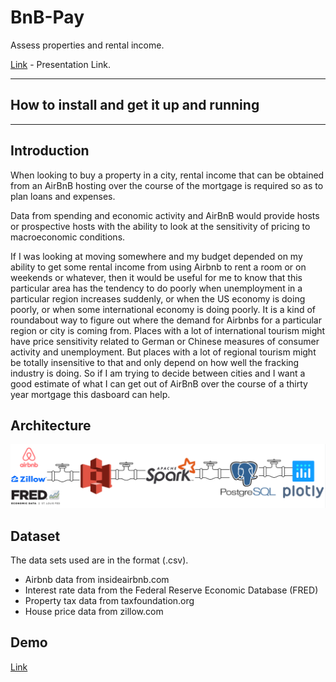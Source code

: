 # BnB-Pay

Assess properties and rental income.

[Link](https://docs.google.com/presentation/d/1FoeW2QHjdGRdYSzxRbkwldJ6KLmcAKCczS8sLvYMlvk/edit#slide=id.g982d9d15d1_0_125) - Presentation Link.

<hr/>

## How to install and get it up and running


<hr/>

## Introduction

When looking to buy a property in a city, rental income that can be obtained from an AirBnB hosting over the course of the mortgage is required so as to plan loans and expenses.

Data from spending and economic activity and AirBnB would provide hosts or prospective hosts with the ability to look at the sensitivity of pricing to macroeconomic conditions.

If I was looking at moving somewhere and my budget depended on my ability to get some rental income from using Airbnb to rent a room or on weekends or whatever, then it would be useful for me to know that this particular area has the tendency to do poorly when unemployment in a particular region increases suddenly, or when the US economy is doing poorly, or when some international economy is doing poorly. It is a kind of roundabout way to figure out where the demand for Airbnbs for a particular region or city is coming from. Places with a lot of international tourism might have price sensitivity related to German or Chinese measures of consumer activity and unemployment. But places with a lot of regional tourism might be totally insensitive to that and only depend on how well the fracking industry is doing. So if I am trying to decide between cities and I want a good estimate of what I can get out of AirBnB over the course of a thirty year mortgage this dasboard can help.

## Architecture

![github-small](https://github.com/poojk/BnB-Pay/blob/master/img.png)

## Dataset

The data sets used are in the format (.csv). 
* Airbnb data from insideairbnb.com
* Interest rate data from the Federal Reserve Economic Database (FRED) 
* Property tax data from taxfoundation.org 
* House price data from zillow.com 


## Demo
[Link](http://dataengg.icu)

